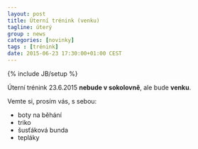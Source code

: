 ```yaml
---
layout: post
title: Úterní trénink (venku)
tagline: úterý
group : news
categories: [novinky]
tags : [trénink]
date: 2015-06-23 17:30:00+01:00 CEST
---
```

{% include JB/setup %}

Úterní trénink 23.6.2015 **nebude v sokolovně**, ale bude **venku**.

Vemte si, prosím vás, s sebou:

- boty na běhání
- triko
- šusťáková bunda
- tepláky
